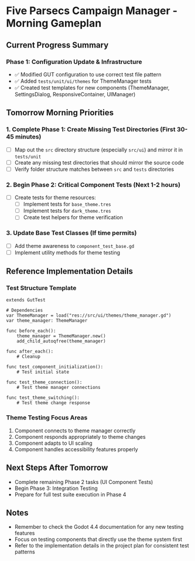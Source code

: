 # Five Parsecs Campaign Manager - Morning Gameplan

## Current Progress Summary

### Phase 1: Configuration Update & Infrastructure
- ✅ Modified GUT configuration to use correct test file pattern
- ✅ Added `tests/unit/ui/themes` for ThemeManager tests
- ✅ Created test templates for new components (ThemeManager, SettingsDialog, ResponsiveContainer, UIManager)

## Tomorrow Morning Priorities

### 1. Complete Phase 1: Create Missing Test Directories (First 30-45 minutes)
- [ ] Map out the `src` directory structure (especially `src/ui`) and mirror it in `tests/unit`
- [ ] Create any missing test directories that should mirror the source code
- [ ] Verify folder structure matches between `src` and `tests` directories

### 2. Begin Phase 2: Critical Component Tests (Next 1-2 hours)
- [ ] Create tests for theme resources:
  - [ ] Implement tests for `base_theme.tres`
  - [ ] Implement tests for `dark_theme.tres` 
  - [ ] Create test helpers for theme verification

### 3. Update Base Test Classes (If time permits)
- [ ] Add theme awareness to `component_test_base.gd`
- [ ] Implement utility methods for theme testing

## Reference Implementation Details

### Test Structure Template
```gdscript
extends GutTest

# Dependencies
var ThemeManager = load("res://src/ui/themes/theme_manager.gd")
var theme_manager: ThemeManager

func before_each():
    theme_manager = ThemeManager.new()
    add_child_autoqfree(theme_manager)

func after_each():
    # Cleanup

func test_component_initialization():
    # Test initial state

func test_theme_connection():
    # Test theme manager connections

func test_theme_switching():
    # Test theme change response
```

### Theme Testing Focus Areas
1. Component connects to theme manager correctly
2. Component responds appropriately to theme changes
3. Component adapts to UI scaling
4. Component handles accessibility features properly

## Next Steps After Tomorrow
- Complete remaining Phase 2 tasks (UI Component Tests)
- Begin Phase 3: Integration Testing
- Prepare for full test suite execution in Phase 4

## Notes
- Remember to check the Godot 4.4 documentation for any new testing features
- Focus on testing components that directly use the theme system first
- Refer to the implementation details in the project plan for consistent test patterns 